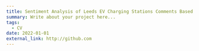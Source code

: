 ```yaml
---
title: Sentiment Analysis of Leeds EV Charging Stations Comments Based on Zap-Map
summary: Write about your project here...
tags:
  - CV
date: 2022-01-01
external_link: http://github.com
---
```

